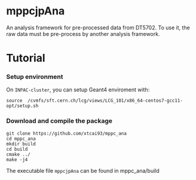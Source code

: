 # mppcjpAna

An analysis framework for pre-processed data from DT5702. To use it, the raw data must be pre-process by another analysis framework.

# Tutorial
### Setup environment

On `INPAC-cluster`, you can setup Geant4 enviroment with:

```
source  /cvmfs/sft.cern.ch/lcg/views/LCG_101/x86_64-centos7-gcc11-opt/setup.sh
```
### Download and compile the package

```
git clone https://github.com/xtcai93/mppc_ana
cd mppc_ana
mkdir build
cd build
cmake ../
make -j4
```
The executable file `mppcjpAna` can be found in mppc_ana/build
